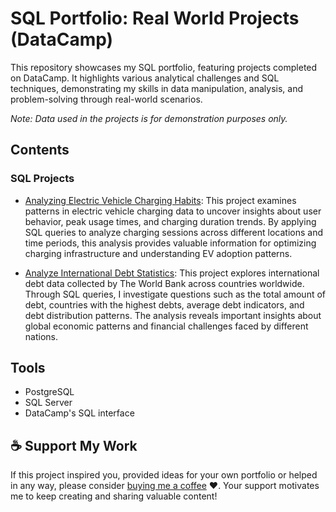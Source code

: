 # SQL Portfolio: Real World Projects (DataCamp)
This repository showcases my SQL portfolio, featuring projects completed on DataCamp. It highlights various analytical challenges and SQL techniques, demonstrating my skills in data manipulation, analysis, and problem-solving through real-world scenarios.

*Note: Data used in the projects is for demonstration purposes only.*

## Contents
### SQL Projects
- [Analyzing Electric Vehicle Charging Habits](https://github.com/TerekliTahaBerk/sql-portfolio/tree/main/Real%20World%20Projects%20(DataCamp)/Analyzing%20Electric%20Vehicle%20Charging%20Habits): This project examines patterns in electric vehicle charging data to uncover insights about user behavior, peak usage times, and charging duration trends. By applying SQL queries to analyze charging sessions across different locations and time periods, this analysis provides valuable information for optimizing charging infrastructure and understanding EV adoption patterns.

- [Analyze International Debt Statistics](https://github.com/TerekliTahaBerk/sql-portfolio/tree/main/Real%20World%20Projects%20(DataCamp)/Analyze%20International%20Debt%20Statistics): This project explores international debt data collected by The World Bank across countries worldwide. Through SQL queries, I investigate questions such as the total amount of debt, countries with the highest debts, average debt indicators, and debt distribution patterns. The analysis reveals important insights about global economic patterns and financial challenges faced by different nations.

## Tools
- PostgreSQL
- SQL Server
- DataCamp's SQL interface

## ☕️ Support My Work
If this project inspired you, provided ideas for your own portfolio or helped in any way, please consider [buying me a coffee](https://www.buymeacoffee.com/tahaberkterekli) ❤️. Your support motivates me to keep creating and sharing valuable content! 
